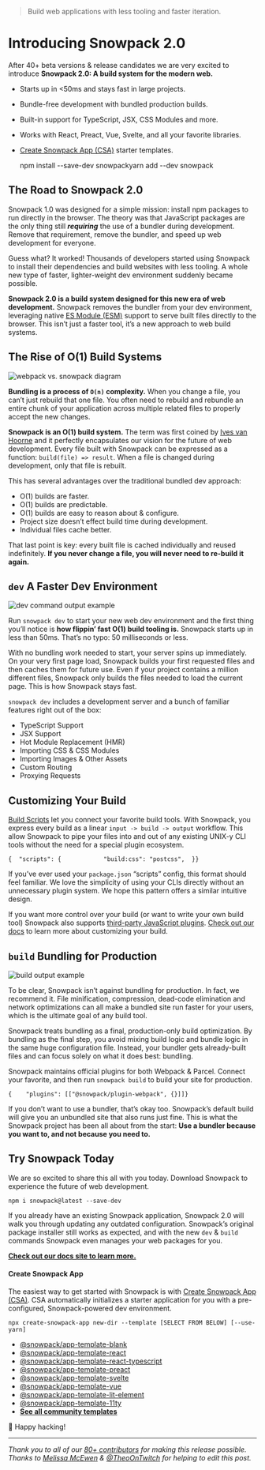 > Build web applications with less tooling and faster iteration.

# Introducing Snowpack 2.0
After 40+ beta versions & release candidates we are very excited to introduce **Snowpack 2.0: A build system for the modern web.**

*   Starts up in <50ms and stays fast in large projects.
*   Bundle-free development with bundled production builds.
*   Built-in support for TypeScript, JSX, CSS Modules and more.
*   Works with React, Preact, Vue, Svelte, and all your favorite libraries.
*   [Create Snowpack App (CSA)](chrome-extension://cjedbglnccaioiolemnfhjncicchinao/#create-snowpack-app-(csa)) starter templates.

  

    npm install --save-dev snowpackyarn add --dev snowpack

The Road to Snowpack 2.0
------------------------

Snowpack 1.0 was designed for a simple mission: install npm packages to run directly in the browser. The theory was that JavaScript packages are the only thing still _**requiring**_ the use of a bundler during development. Remove that requirement, remove the bundler, and speed up web development for everyone.

Guess what? It worked! Thousands of developers started using Snowpack to install their dependencies and build websites with less tooling. A whole new type of faster, lighter-weight dev environment suddenly became possible.

**Snowpack 2.0 is a build system designed for this new era of web development.** Snowpack removes the bundler from your dev environment, leveraging native [ES Module (ESM)](https://developer.mozilla.org/en-US/docs/Web/JavaScript/Reference/Statements/import) support to serve built files directly to the browser. This isn’t just a faster tool, it’s a new approach to web build systems.

The Rise of O(1) Build Systems
------------------------------

![webpack vs. snowpack diagram](chrome-extension://cjedbglnccaioiolemnfhjncicchinao/img/snowpack-unbundled-example-3.png)

**Bundling is a process of `O(n)` complexity.** When you change a file, you can’t just rebuild that one file. You often need to rebuild and rebundle an entire chunk of your application across multiple related files to properly accept the new changes.

**Snowpack is an O(1) build system.** The term was first coined by [Ives van Hoorne](https://www.youtube.com/watch?v=Yu9zcJJ4Uz0) and it perfectly encapsulates our vision for the future of web development. Every file built with Snowpack can be expressed as a function: `build(file) => result`. When a file is changed during development, only that file is rebuilt.

This has several advantages over the traditional bundled dev approach:

*   O(1) builds are faster.
*   O(1) builds are predictable.
*   O(1) builds are easy to reason about & configure.
*   Project size doesn’t effect build time during development.
*   Individual files cache better.

That last point is key: every built file is cached individually and reused indefinitely. **If you never change a file, you will never need to re-build it again.**

`dev` A Faster Dev Environment
------------------------------

![dev command output example](chrome-extension://cjedbglnccaioiolemnfhjncicchinao/img/snowpack-dev-startup-2.png)

Run `snowpack dev` to start your new web dev environment and the first thing you’ll notice is **how flippin’ fast O(1) build tooling is.** Snowpack starts up in less than 50ms. That’s no typo: 50 milliseconds or less.

With no bundling work needed to start, your server spins up immediately. On your very first page load, Snowpack builds your first requested files and then caches them for future use. Even if your project contains a million different files, Snowpack only builds the files needed to load the current page. This is how Snowpack stays fast.

`snowpack dev` includes a development server and a bunch of familiar features right out of the box:

*   TypeScript Support
*   JSX Support
*   Hot Module Replacement (HMR)
*   Importing CSS & CSS Modules
*   Importing Images & Other Assets
*   Custom Routing
*   Proxying Requests

Customizing Your Build
----------------------

[Build Scripts](chrome-extension://cjedbglnccaioiolemnfhjncicchinao/#build-scripts) let you connect your favorite build tools. With Snowpack, you express every build as a linear `input -> build -> output` workflow. This allow Snowpack to pipe your files into and out of any existing UNIX-y CLI tools without the need for a special plugin ecosystem.

    {  "scripts": {            "build:css": "postcss",  }}

If you’ve ever used your `package.json` “scripts” config, this format should feel familiar. We love the simplicity of using your CLIs directly without an unnecessary plugin system. We hope this pattern offers a similar intuitive design.

If you want more control over your build (or want to write your own build tool) Snowpack also supports [third-party JavaScript plugins](chrome-extension://cjedbglnccaioiolemnfhjncicchinao/#build-plugins). [Check out our docs](chrome-extension://cjedbglnccaioiolemnfhjncicchinao/#build-scripts) to learn more about customizing your build.

`build` Bundling for Production
-------------------------------

![build output example](chrome-extension://cjedbglnccaioiolemnfhjncicchinao/img/snowpack-build-example.png)

To be clear, Snowpack isn’t against bundling for production. In fact, we recommend it. File minification, compression, dead-code elimination and network optimizations can all make a bundled site run faster for your users, which is the ultimate goal of any build tool.

Snowpack treats bundling as a final, production-only build optimization. By bundling as the final step, you avoid mixing build logic and bundle logic in the same huge configuration file. Instead, your bundler gets already-built files and can focus solely on what it does best: bundling.

Snowpack maintains official plugins for both Webpack & Parcel. Connect your favorite, and then run `snowpack build` to build your site for production.

    {    "plugins": [["@snowpack/plugin-webpack", {}]]}

If you don’t want to use a bundler, that’s okay too. Snowpack’s default build will give you an unbundled site that also runs just fine. This is what the Snowpack project has been all about from the start: **Use a bundler because you want to, and not because you need to.**

Try Snowpack Today
------------------

We are so excited to share this all with you today. Download Snowpack to experience the future of web development.

    npm i snowpack@latest --save-dev
    

If you already have an existing Snowpack application, Snowpack 2.0 will walk you through updating any outdated configuration. Snowpack’s original package installer still works as expected, and with the new `dev` & `build` commands Snowpack even manages your web packages for you.

**[Check out our docs site to learn more.](https://www.snowpack.dev/)**

#### Create Snowpack App

The easiest way to get started with Snowpack is with [Create Snowpack App (CSA)](https://github.com/pikapkg/create-snowpack-app). CSA automatically initializes a starter application for you with a pre-configured, Snowpack-powered dev environment.

    npx create-snowpack-app new-dir --template [SELECT FROM BELOW] [--use-yarn]

*   [@snowpack/app-template-blank](https://github.com/pikapkg/create-snowpack-app/tree/master/templates/app-template-blank)
*   [@snowpack/app-template-react](https://github.com/pikapkg/create-snowpack-app/tree/master/templates/app-template-react)
*   [@snowpack/app-template-react-typescript](https://github.com/pikapkg/create-snowpack-app/tree/master/templates/app-template-react-typescript)
*   [@snowpack/app-template-preact](https://github.com/pikapkg/create-snowpack-app/tree/master/templates/app-template-preact)
*   [@snowpack/app-template-svelte](https://github.com/pikapkg/create-snowpack-app/tree/master/templates/app-template-svelte)
*   [@snowpack/app-template-vue](https://github.com/pikapkg/create-snowpack-app/tree/master/templates/app-template-vue)
*   [@snowpack/app-template-lit-element](https://github.com/pikapkg/create-snowpack-app/tree/master/templates/app-template-lit-element)
*   [@snowpack/app-template-11ty](https://github.com/pikapkg/create-snowpack-app/tree/master/templates/app-template-11ty)
*   **[See all community templates](https://github.com/pikapkg/create-snowpack-app)**

🐹 Happy hacking!

* * *

_Thank you to all of our [80+ contributors](https://github.com/pikapkg/snowpack/graphs/contributors) for making this release possible._  
_Thanks to [Melissa McEwen](https://twitter.com/melissamcewen) & [@TheoOnTwitch](https://twitter.com/TheoOnTwitch) for helping to edit this post._